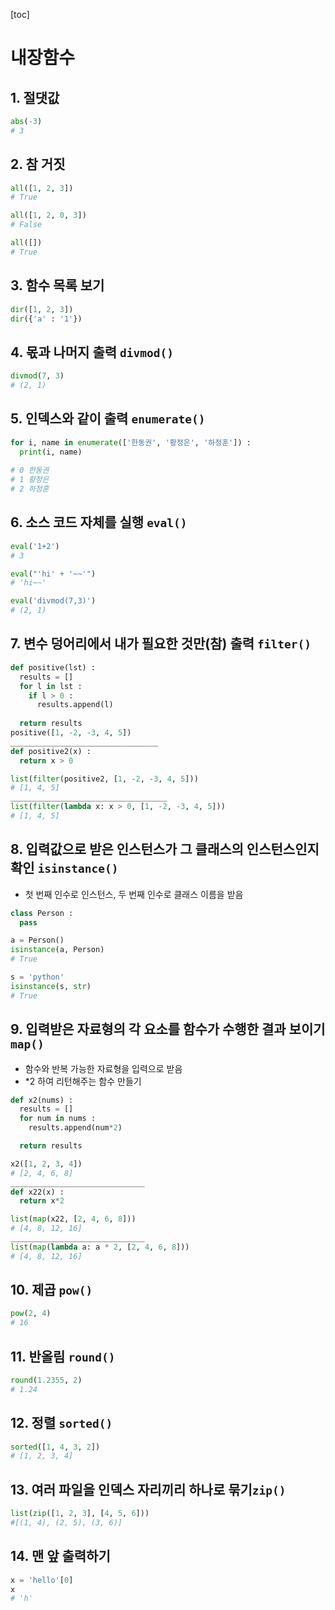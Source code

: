 [toc]

# 내장함수

## 1. 절댓값

```python
abs(-3)
# 3
```

## 2. 참 거짓

```python
all([1, 2, 3])
# True

all([1, 2, 0, 3])
# False

all([])
# True
```

## 3. 함수 목록 보기

```python
dir([1, 2, 3])
dir({'a' : '1'})
```

## 4. 몫과 나머지 출력 `divmod()` 

```python
divmod(7, 3)
# (2, 1)
```

## 5. 인덱스와 같이 출력 `enumerate()` 

```python
for i, name in enumerate(['한동권', '황정은', '하정훈']) :
  print(i, name)
  
# 0 한동권
# 1 황정은
# 2 하정훈
```

## 6. 소스 코드 자체를 실행 `eval()` 

```python
eval('1+2')
# 3

eval("'hi' + '~~'")
# 'hi~~'

eval('divmod(7,3)')
# (2, 1)
```

## 7. 변수 덩어리에서 내가 필요한 것만(참) 출력 `filter()` 

```python
def positive(lst) :
  results = []
  for l in lst :
    if l > 0 :
      results.append(l)
  
  return results
positive([1, -2, -3, 4, 5])
_________________________________
def positive2(x) :
  return x > 0

list(filter(positive2, [1, -2, -3, 4, 5]))
# [1, 4, 5]
___________________________________
list(filter(lambda x: x > 0, [1, -2, -3, 4, 5]))
# [1, 4, 5]
```

## 8. 입력값으로 받은 인스턴스가 그 클래스의 인스턴스인지 확인 `isinstance()` 

- 첫 번째 인수로 인스턴스, 두 번째 인수로 클래스 이름을 받음

```python
class Person :
  pass

a = Person()
isinstance(a, Person)
# True

s = 'python'
isinstance(s, str)
# True
```

## 9.  입력받은 자료형의 각 요소를 함수가 수행한 결과 보이기 `map()` 

- 함수와 반복 가능한 자료형을 입력으로 받음
- *2 하여 리턴해주는 함수 만들기

```python
def x2(nums) :
  results = []
  for num in nums :
    results.append(num*2)

  return results

x2([1, 2, 3, 4])
# [2, 4, 6, 8]
______________________________
def x22(x) :
  return x*2

list(map(x22, [2, 4, 6, 8]))
# [4, 8, 12, 16]
______________________________
list(map(lambda a: a * 2, [2, 4, 6, 8]))
# [4, 8, 12, 16]
```

## 10. 제곱 `pow()` 

```python
pow(2, 4)
# 16
```

## 11. 반올림 `round()` 

```python
round(1.2355, 2)
# 1.24
```

## 12. 정렬 `sorted()`

```python
sorted([1, 4, 3, 2])
# [1, 2, 3, 4]
```

## 13. 여러 파일을 인덱스 자리끼리 하나로 묶기`zip()` 

```python
list(zip([1, 2, 3], [4, 5, 6]))
#[(1, 4), (2, 5), (3, 6)]
```

## 14. 맨 앞 출력하기

```python
x = 'hello'[0]
x
# 'h'
```

